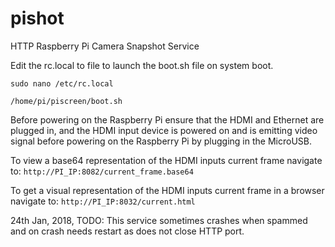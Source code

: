 # pishot
HTTP Raspberry Pi Camera Snapshot Service

Edit the rc.local to file to launch the boot.sh file on system boot.

<code>sudo nano /etc/rc.local</code>

<code>/home/pi/piscreen/boot.sh</code>

Before powering on the Raspberry Pi ensure that the HDMI and Ethernet are plugged in, and the HDMI input device is powered on and is emitting video signal before powering on the Raspberry Pi by plugging in the MicroUSB.

To view a base64 representation of the HDMI inputs current frame navigate to:
<code>http://PI_IP:8082/current_frame.base64</code>

To get a visual representation of the HDMI inputs current frame in a browser navigate to:
<code>http://PI_IP:8032/current.html</code>


24th Jan, 2018, TODO: This service sometimes crashes when spammed and on crash needs restart as does not close HTTP port.
